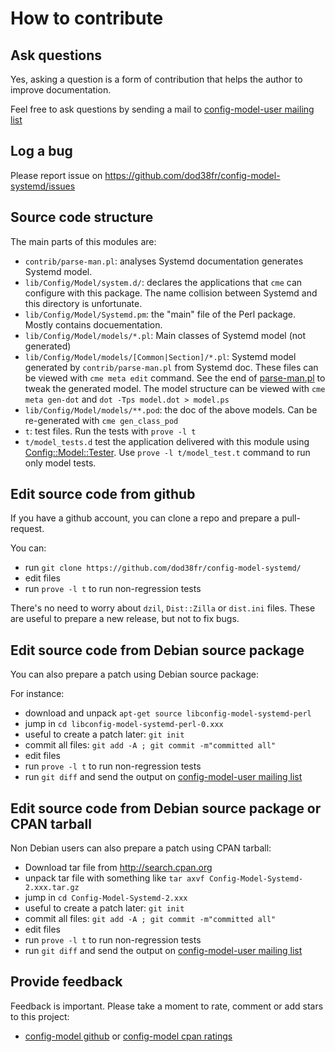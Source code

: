 # How to contribute #

## Ask questions ##

Yes, asking a question is a form of contribution that helps the author
to improve documentation.

Feel free to ask questions by sending a mail to
[config-model-user mailing list](mailto:config-model-users@lists.sourceforge.net)

## Log a bug ##

Please report issue on https://github.com/dod38fr/config-model-systemd/issues

## Source code structure ##

The main parts of this modules are:

* `contrib/parse-man.pl`: analyses Systemd documentation generates Systemd model.
* `lib/Config/Model/system.d/`: declares the applications that `cme` can configure with this package. The name collision between Systemd and this directory is unfortunate.
* `lib/Config/Model/Systemd.pm`: the "main" file of the Perl package. Mostly contains docuementation.
* `lib/Config/Model/models/*.pl`: Main classes of Systemd model (not generated)
* `lib/Config/Model/models/[Common|Section]/*.pl`: Systemd model generated by `contrib/parse-man.pl` from Systemd doc. These files can be viewed with `cme meta edit` command. See the end of [parse-man.pl](parse-man.pl) to tweak the generated model. The model structure can be viewed with `cme meta gen-dot` and `dot -Tps model.dot > model.ps`
* `lib/Config/Model/models/**.pod`: the doc of the above models. Can be re-generated with `cme gen_class_pod`
* `t`: test files. Run the tests with `prove -l t`
* `t/model_tests.d` test the application delivered with this module using [Config::Model::Tester](http://search.cpan.org/dist/Config-Model-Tester/lib/Config/Model/Tester.pm). Use `prove -l t/model_test.t` command to run only model tests.

## Edit source code from github ##

If you have a github account, you can clone a repo and prepare a pull-request.

You can:

* run `git clone https://github.com/dod38fr/config-model-systemd/`
* edit files
* run `prove -l t` to run non-regression tests

There's no need to worry about `dzil`, `Dist::Zilla` or `dist.ini`
files. These are useful to prepare a new release, but not to fix bugs.

## Edit source code from Debian source package  ##

You can also prepare a patch using Debian source package:

For instance:

* download and unpack `apt-get source libconfig-model-systemd-perl`
* jump in `cd libconfig-model-systemd-perl-0.xxx`
* useful to create a patch later: `git init`
* commit all files: `git add -A ; git commit -m"committed all"`
* edit files
* run `prove -l t` to run non-regression tests
* run `git diff` and send the output on [config-model-user mailing list](mailto:config-model-users@lists.sourceforge.net)


## Edit source code from Debian source package or CPAN tarball ##

Non Debian users can also prepare a patch using CPAN tarball:

* Download tar file from http://search.cpan.org
* unpack tar file with something like `tar axvf Config-Model-Systemd-2.xxx.tar.gz`
* jump in `cd Config-Model-Systemd-2.xxx`
* useful to create a patch later: `git init`
* commit all files: `git add -A ; git commit -m"committed all"`
* edit files
* run `prove -l t` to run non-regression tests
* run `git diff` and send the output on [config-model-user mailing list](mailto:config-model-users@lists.sourceforge.net)

## Provide feedback ##

Feedback is important. Please take a moment to rate, comment or add
stars to this project:

* [config-model github](https://github.com/dod38fr/config-model-systemd) or [config-model cpan ratings](http://cpanratings.perl.org/rate/?distribution=Config::Model::Systemd)
